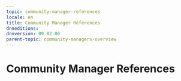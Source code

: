 ```yaml
---
topic: community-manager-references
locale: en
title: Community Manager References
dnneditions: 
dnnversion: 09.02.00
parent-topic: community-managers-overview
---
```


# Community Manager References